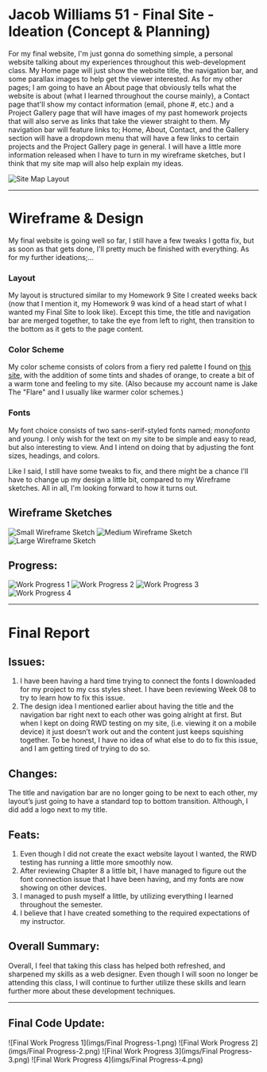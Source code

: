 # Jacob Williams 51 - Final Site - Ideation (Concept & Planning)

For my final website, I'm just gonna do something simple, a personal website talking about my experiences throughout this web-development class.  My Home page will just show the website title, the navigation bar, and some parallax images to help get the viewer interested.  As for my other pages; I am going to have an About page that obviously tells what the website is about (what I learned throughout the course mainly), a Contact page that'll show my contact information (email, phone #, etc.) and a Project Gallery page that will have images of my past homework projects that will also serve as links that take the viewer straight to them.  My navigation bar will feature links to; Home, About, Contact, and the Gallery section will have a dropdown menu that will have a few links to certain projects and the Project Gallery page in general.  I will have a little more information released when I have to turn in my wireframe sketches, but I think that my site map will also help explain my ideas.

![Site Map Layout](imgs/Site_Map.jpeg)

<hr>

# Wireframe & Design

My final website is going well so far, I still have a few tweaks I gotta fix, but as soon as that gets done, I'll pretty much be finished with everything.  As for my further ideations;...

### Layout
My layout is structured similar to my Homework 9 Site I created weeks back (now that I mention it, my Homework 9 was kind of a head start of what I wanted my Final Site to look like).  Except this time, the title and navigation bar are merged together, to take the eye from left to right, then transition to the bottom as it gets to the page content.

### Color Scheme
My color scheme consists of colors from a fiery red palette I found on [this site](http://blog.visme.co/color-combinations/), with the addition of some tints and shades of orange, to create a bit of a warm tone and feeling to my site.  (Also because my account name is Jake The "Flare" and I usually like warmer color schemes.)

### Fonts
My font choice consists of two sans-serif-styled fonts named; <i>monofonto</i> and <i>young</i>.  I only wish for the text on my site to be simple and easy to read, but also interesting to view.  And I intend on doing that by adjusting the font sizes, headings, and colors.  

Like I said, I still have some tweaks to fix, and there might be a chance I'll have to change up my design a little bit, compared to my Wireframe sketches.  All in all, I'm looking forward to how it turns out.

## Wireframe Sketches
![Small Wireframe Sketch](imgs/Small.jpeg)
![Medium Wireframe Sketch](imgs/Medium.jpeg)
![Large Wireframe Sketch](imgs/Large.jpeg)

## Progress:
![Work Progress 1](imgs/Progress-1.png)
![Work Progress 2](imgs/Progress-2.png)
![Work Progress 3](imgs/Progress-3.png)
![Work Progress 4](imgs/Progress-4.png)

<hr>

# Final Report
## Issues:
1. I have been having a hard time trying to connect the fonts I downloaded for my project to my css styles sheet.  I have been reviewing Week 08 to try to learn how to fix this issue.
2. The design idea I mentioned earlier about having the title and the navigation bar right next to each other was going alright at first.  But when I kept on doing RWD testing on my site, (i.e. viewing it on a mobile device) it just doesn’t work out and the content just keeps squishing together.  To be honest, I have no idea of what else to do to fix this issue, and I am getting tired of trying to do so.

## Changes:
The title and navigation bar are no longer going to be next to each other, my layout’s just going to have a standard top to bottom transition.  Although, I did add a logo next to my title.

## Feats:
1. Even though I did not create the exact website layout I wanted, the RWD testing has running a little more smoothly now.
2. After reviewing Chapter 8 a little bit, I have managed to figure out the font connection issue that I have been having, and my fonts are now showing on other devices.
3. I managed to push myself a little, by utilizing everything I learned throughout the semester.
4. I believe that I have created something to the required expectations of my instructor.

## Overall Summary:
Overall, I feel that taking this class has helped both refreshed, and sharpened my skills as a web designer.  Even though I will soon no longer be attending this class, I will continue to further utilize these skills and learn further more about these development techniques.

<hr>

## Final Code Update:
![Final Work Progress 1](imgs/Final Progress-1.png)
![Final Work Progress 2](imgs/Final Progress-2.png)
![Final Work Progress 3](imgs/Final Progress-3.png)
![Final Work Progress 4](imgs/Final Progress-4.png)
